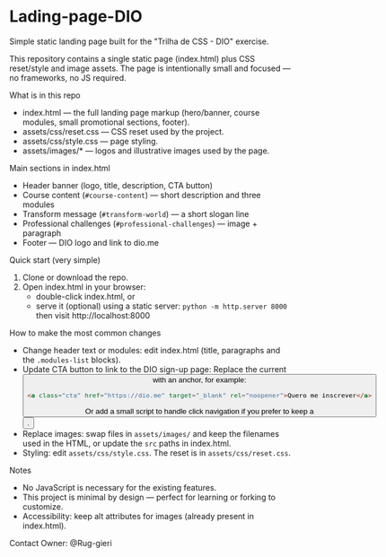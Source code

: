 # Lading-page-DIO

Simple static landing page built for the "Trilha de CSS - DIO" exercise.

This repository contains a single static page (index.html) plus CSS reset/style and image assets. The page is intentionally small and focused — no frameworks, no JS required.

What is in this repo
- index.html — the full landing page markup (hero/banner, course modules, small promotional sections, footer).
- assets/css/reset.css — CSS reset used by the project.
- assets/css/style.css — page styling.
- assets/images/* — logos and illustrative images used by the page.

Main sections in index.html
- Header banner (logo, title, description, CTA button)
- Course content (`#course-content`) — short description and three modules
- Transform message (`#transform-world`) — a short slogan line
- Professional challenges (`#professional-challenges`) — image + paragraph
- Footer — DIO logo and link to dio.me

Quick start (very simple)
1. Clone or download the repo.
2. Open index.html in your browser:
   - double-click index.html, or
   - serve it (optional) using a static server: `python -m http.server 8000` then visit http://localhost:8000

How to make the most common changes
- Change header text or modules: edit index.html (title, paragraphs and the `.modules-list` blocks).
- Update CTA button to link to the DIO sign-up page:
  Replace the current <button> with an anchor, for example:
  ```html
  <a class="cta" href="https://dio.me" target="_blank" rel="noopener">Quero me inscrever</a>
  ```
  Or add a small script to handle click navigation if you prefer to keep a <button>.
- Replace images: swap files in `assets/images/` and keep the filenames used in the HTML, or update the `src` paths in index.html.
- Styling: edit `assets/css/style.css`. The reset is in `assets/css/reset.css`.

Notes
- No JavaScript is necessary for the existing features.
- This project is minimal by design — perfect for learning or forking to customize.
- Accessibility: keep alt attributes for images (already present in index.html).

Contact
Owner: @Rug-gieri
